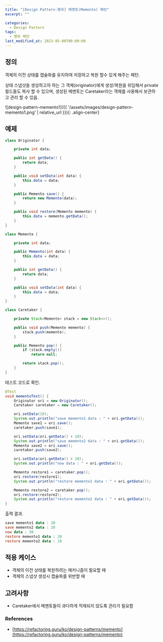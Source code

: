 ```yaml
---
title: "[Design Pattern-행위] 메멘토(Memento) 패턴"
excerpt: ""

categories:
  - Design Pattern
tags:
  - 행위 패턴
last_modified_at: 2023-05-08T00:00:00
---
```



## 정의

객체의 이전 상태를 캡슐화를 유지하여 저장하고 복원 할수 있게 해주는 패턴.

상태 스냅샷을 생성하고자 하는 그 객체(originator)에게 생성/복원을 위임해서 private 필드들도 복사 할 수 있으며, 생성된 메멘토는 Caretaker라는 객체를 사용해서 보관하고 관리 할 수 있음.

![design-pattern-memento1]({{ '/assets/images/design-pattern-memento1.png' | relative_url }}){: .align-center}
## 예제

```java
class Originator {

    private int data;

    public int getData() {
        return data;
    }

    public void setData(int data) {
        this.data = data;
    }

    public Memento save() {
        return new Memento(data);
    }

    public void restore(Memento memento) {
        this.data = memento.getData();
    }
}

class Memento {

    private int data;

    public Memento(int data) {
        this.data = data;
    }

    public int getData() {
        return data;
    }

    public void setData(int data) {
        this.data = data;
    }
}

class Caretaker {

    private Stack<Memento> stack = new Stack<>();

    public void push(Memento memento) {
        stack.push(memento);
    }

    public Memento pop() {
        if (stack.empty())
            return null;

        return stack.pop();
    }
}
```

테스트 코드로 확인.

```java
@Test
void mementoTest() {
    Originator ori = new Originator();
    Caretaker caretaker = new Caretaker();

    ori.setData(10);
    System.out.println("save memento1 data : " + ori.getData());
    Memento save1 = ori.save();
    caretaker.push(save1);

    ori.setData(ori.getData() + 10);
    System.out.println("save memento2 data : " + ori.getData());
    Memento save2 = ori.save();
    caretaker.push(save2);

    ori.setData(ori.getData() + 10);
    System.out.println("now data : " + ori.getData());

    Memento restore1 = caretaker.pop();
    ori.restore(restore1);
    System.out.println("restore memento1 data : " + ori.getData());

    Memento restore2 = caretaker.pop();
    ori.restore(restore2);
    System.out.println("restore memento2 data : " + ori.getData());
}
```

출력 결과.

```powershell
save memento1 data : 10
save memento2 data : 20
now data : 30
restore memento1 data : 20
restore memento2 data : 10
```

## 적용 케이스

- 객체의 이전 상태를 복원하려는 매커니즘이 필요할 때
- 객체의 스냅샷 생성시 캡슐화를 위반할 때

## 고려사항

- Caretaker에서 메멘토들이 과다하게 적재되지 않도록 관리가 필요함

### References

- [https://refactoring.guru/ko/design-patterns/memento](https://refactoring.guru/ko/design-patterns/memento)